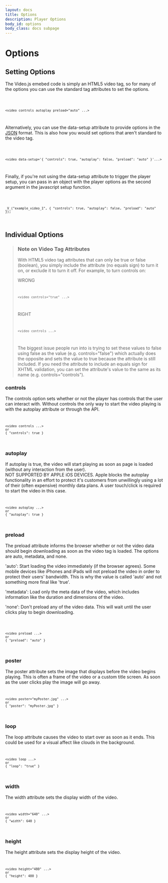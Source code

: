 ```yaml
---
layout: docs
title: Options
description: Player Options
body_id: options
body_class: docs subpage
---
```


Options
=======

Setting Options
---------------

The Video.js emebed code is simply an HTML5 video tag, so for many of the options you can use the standard tag attributes to set the options.

<code type="html">

    <video controls autoplay preload="auto" ...>

</code>

Alternatively, you can use the data-setup attribute to provide options in the [JSON](http://json.org/example.html) format. This is also how you would set options that aren't standard to the video tag.

<code type="html">

    <video data-setup='{ "controls": true, "autoplay": false, "preload": "auto" }'...>

</code>

Finally, if you're not using the data-setup attribute to trigger the player setup, you can pass in an object with the player options as the second argument in the javascript setup function.

<code type="javascript">

    _V_("example_video_1", { "controls": true, "autoplay": false, "preload": "auto" });

</code>


Individual Options
------------------

> ### Note on Video Tag Attributes ###
> With HTML5 video tag attributes that can only be true or false (boolean), you simply include the attribute (no equals sign) to turn it on, or exclude it to turn it off. For example, to turn controls on:
>
> WRONG
> <code type="html">
>
>     <video controls="true" ...>
>
> </code>
>  
> RIGHT
> <code type="html">
>  
>     <video controls ...>
>  
> </code>
>  
> The biggest issue people run into is trying to set these values to false using false as the value (e.g. controls="false") which actually does the opposite and sets the value to true because the attribute is still included. If you need the attribute to include an equals sign for XHTML validation, you can set the attribute's value to the same as its name (e.g. controls="controls").


### controls ###
The controls option sets whether or not the player has controls that the user can interact with. Without controls the only way to start the video playing is with the autoplay attribute or through the API.
<code type="html">

    <video controls ...>
    or
    { "controls": true }

</code>

### autoplay ###
If autoplay is true, the video will start playing as soon as page is loaded (without any interaction from the user).  
NOT SUPPORTED BY APPLE iOS DEVICES. Apple blocks the autoplay functionality in an effort to protect it's customers from unwillingly using a lot of their (often expensive) monthly data plans. A user touch/click is required to start the video in this case.
<code type="html">

    <video autoplay ...>
    or
    { "autoplay": true }

</code>

### preload ###
The preload attribute informs the browser whether or not the video data should begin downloading as soon as the video tag is loaded. The options are auto, metadata, and none.

'auto': Start loading the video immediately (if the browser agrees). Some mobile devices like iPhones and iPads will not preload the video in order to protect their users' bandwidth. This is why the value is called 'auto' and not something more final like 'true'.

'metadata': Load only the meta data of the video, which includes information like the duration and dimensions of the video.

'none': Don't preload any of the video data. This will wait until the user clicks play to begin downloading.

<code type="html">

    <video preload ...>
    or
    { "preload": "auto" }

</code>

### poster ###
The poster attribute sets the image that displays before the video begins playing. This is often a frame of the video or a custom title screen. As soon as the user clicks play the image will go away.
<code type="html">

    <video poster="myPoster.jpg" ...>
    or
    { "poster": "myPoster.jpg" }

</code>

### loop ###
The loop attribute causes the video to start over as soon as it ends. This could be used for a visual affect like clouds in the background.
<code type="html">

    <video loop ...>
    or
    { "loop": "true" }

</code>

### width ###
The width attribute sets the display width of the video.
<code type="html">

    <video width="640" ...>
    or
    { "width": 640 }

</code>

### height ###
The height attribute sets the display height of the video.
<code type="html">

    <video height="480" ...>
    or
    { "height": 480 }

</code>